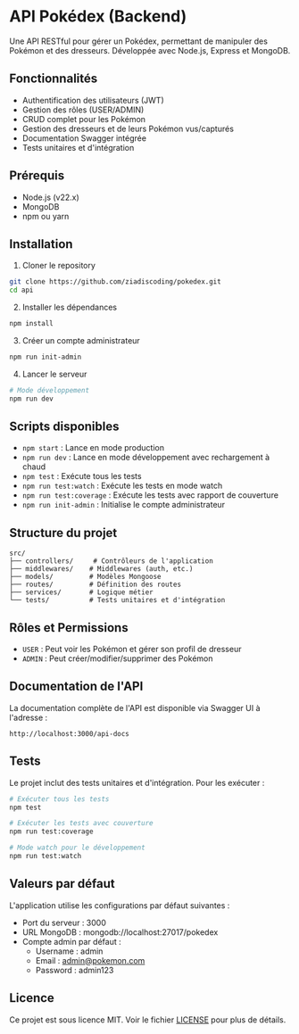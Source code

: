 # API Pokédex (Backend)

Une API RESTful pour gérer un Pokédex, permettant de manipuler des Pokémon et des dresseurs. Développée avec Node.js, Express et MongoDB.

## Fonctionnalités

- Authentification des utilisateurs (JWT)
- Gestion des rôles (USER/ADMIN)
- CRUD complet pour les Pokémon
- Gestion des dresseurs et de leurs Pokémon vus/capturés
- Documentation Swagger intégrée
- Tests unitaires et d'intégration

## Prérequis

- Node.js (v22.x)
- MongoDB
- npm ou yarn

## Installation

1. Cloner le repository
```bash
git clone https://github.com/ziadiscoding/pokedex.git
cd api
```

2. Installer les dépendances
```bash
npm install
```

3. Créer un compte administrateur
```bash
npm run init-admin
```

4. Lancer le serveur
```bash
# Mode développement
npm run dev
```

## Scripts disponibles

- `npm start` : Lance en mode production
- `npm run dev` : Lance en mode développement avec rechargement à chaud
- `npm test` : Exécute tous les tests
- `npm run test:watch` : Exécute les tests en mode watch
- `npm run test:coverage` : Exécute les tests avec rapport de couverture
- `npm run init-admin` : Initialise le compte administrateur

## Structure du projet

```
src/
├── controllers/     # Contrôleurs de l'application
├── middlewares/    # Middlewares (auth, etc.)
├── models/         # Modèles Mongoose
├── routes/         # Définition des routes
├── services/       # Logique métier
└── tests/          # Tests unitaires et d'intégration
```

## Rôles et Permissions

- `USER` : Peut voir les Pokémon et gérer son profil de dresseur
- `ADMIN` : Peut créer/modifier/supprimer des Pokémon

## Documentation de l'API

La documentation complète de l'API est disponible via Swagger UI à l'adresse :
```
http://localhost:3000/api-docs
```

## Tests

Le projet inclut des tests unitaires et d'intégration. Pour les exécuter :

```bash
# Exécuter tous les tests
npm test

# Exécuter les tests avec couverture
npm run test:coverage

# Mode watch pour le développement
npm run test:watch
```

## Valeurs par défaut

L'application utilise les configurations par défaut suivantes :
- Port du serveur : 3000
- URL MongoDB : mongodb://localhost:27017/pokedex
- Compte admin par défaut :
  - Username : admin
  - Email : admin@pokemon.com
  - Password : admin123

## Licence

Ce projet est sous licence MIT. Voir le fichier [LICENSE](LICENSE) pour plus de détails.